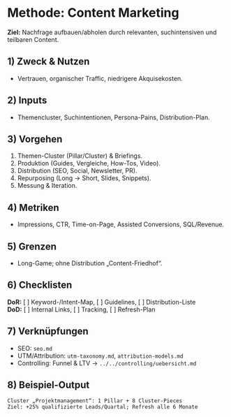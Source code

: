 # Methode: Content Marketing

**Ziel:** Nachfrage aufbauen/abholen durch relevanten, suchintensiven und teilbaren Content.

## 1) Zweck & Nutzen
- Vertrauen, organischer Traffic, niedrigere Akquisekosten.

## 2) Inputs
- Themencluster, Suchintentionen, Persona-Pains, Distribution-Plan.

## 3) Vorgehen
1. Themen-Cluster (Pillar/Cluster) & Briefings.  
2. Produktion (Guides, Vergleiche, How-Tos, Video).  
3. Distribution (SEO, Social, Newsletter, PR).  
4. Repurposing (Long → Short, Slides, Snippets).  
5. Messung & Iteration.

## 4) Metriken
- Impressions, CTR, Time-on-Page, Assisted Conversions, SQL/Revenue.

## 5) Grenzen
- Long-Game; ohne Distribution „Content-Friedhof“.

## 6) Checklisten
**DoR:** [ ] Keyword-/Intent-Map, [ ] Guidelines, [ ] Distribution-Liste  
**DoD:** [ ] Internal Links, [ ] Tracking, [ ] Refresh-Plan

## 7) Verknüpfungen
- SEO: `seo.md`  
- UTM/Attribution: `utm-taxonomy.md`, `attribution-models.md`  
- Controlling: Funnel & LTV → `../../controlling/uebersicht.md`

## 8) Beispiel-Output
```text
Cluster „Projektmanagement“: 1 Pillar + 8 Cluster-Pieces
Ziel: +25% qualifizierte Leads/Quartal; Refresh alle 6 Monate
```
